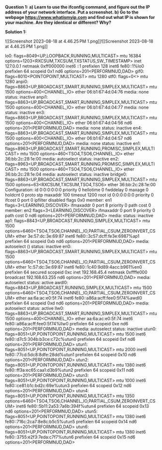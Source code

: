 
**Question 1:**
**a) Learn to use the ifconfig command, and figure out the IP address of your network
interface. Put a screenshot.
b) Go to the webpage https://www.whatismyip.com and find out what IP is shown for your
machine. Are they identical or different? Why?**


**Solution 1:**

![[Screenshot 2023-08-18 at 4.46.25 PM 1.png]]![[Screenshot 2023-08-18 at 4.46.25 PM 1.png]]

lo0: flags=8049<UP,LOOPBACK,RUNNING,MULTICAST> mtu 16384
	options=1203<RXCSUM,TXCSUM,TXSTATUS,SW_TIMESTAMP>
	inet 127.0.0.1 netmask 0xff000000
	inet6 ::1 prefixlen 128
	inet6 fe80::1%lo0 prefixlen 64 scopeid 0x1
	nd6 options=201<PERFORMNUD,DAD>
gif0: flags=8010<POINTOPOINT,MULTICAST> mtu 1280
stf0: flags=0<> mtu 1280
anpi0: flags=8863<UP,BROADCAST,SMART,RUNNING,SIMPLEX,MULTICAST> mtu 1500
	options=400<CHANNEL_IO>
	ether 06:b1:67:4d:04:76
	media: none
	status: inactive
anpi1: flags=8863<UP,BROADCAST,SMART,RUNNING,SIMPLEX,MULTICAST> mtu 1500
	options=400<CHANNEL_IO>
	ether 06:b1:67:4d:04:77
	media: none
	status: inactive
en3: flags=8863<UP,BROADCAST,SMART,RUNNING,SIMPLEX,MULTICAST> mtu 1500
	options=400<CHANNEL_IO>
	ether 06:b1:67:4d:04:56
	nd6 options=201<PERFORMNUD,DAD>
	media: none
	status: inactive
en4: flags=8863<UP,BROADCAST,SMART,RUNNING,SIMPLEX,MULTICAST> mtu 1500
	options=400<CHANNEL_IO>
	ether 06:b1:67:4d:04:57
	nd6 options=201<PERFORMNUD,DAD>
	media: none
	status: inactive
en1: flags=8963<UP,BROADCAST,SMART,RUNNING,PROMISC,SIMPLEX,MULTICAST> mtu 1500
	options=460<TSO4,TSO6,CHANNEL_IO>
	ether 36:bb:2c:28:1e:00
	media: autoselect <full-duplex>
	status: inactive
en2: flags=8963<UP,BROADCAST,SMART,RUNNING,PROMISC,SIMPLEX,MULTICAST> mtu 1500
	options=460<TSO4,TSO6,CHANNEL_IO>
	ether 36:bb:2c:28:1e:04
	media: autoselect <full-duplex>
	status: inactive
bridge0: flags=8863<UP,BROADCAST,SMART,RUNNING,SIMPLEX,MULTICAST> mtu 1500
	options=63<RXCSUM,TXCSUM,TSO4,TSO6>
	ether 36:bb:2c:28:1e:00
	Configuration:
		id 0:0:0:0:0:0 priority 0 hellotime 0 fwddelay 0
		maxage 0 holdcnt 0 proto stp maxaddr 100 timeout 1200
		root id 0:0:0:0:0:0 priority 0 ifcost 0 port 0
		ipfilter disabled flags 0x0
	member: en1 flags=3<LEARNING,DISCOVER>
	        ifmaxaddr 0 port 8 priority 0 path cost 0
	member: en2 flags=3<LEARNING,DISCOVER>
	        ifmaxaddr 0 port 9 priority 0 path cost 0
	nd6 options=201<PERFORMNUD,DAD>
	media: <unknown type>
	status: inactive
ap1: flags=8843<UP,BROADCAST,RUNNING,SIMPLEX,MULTICAST> mtu 1500
	options=6460<TSO4,TSO6,CHANNEL_IO,PARTIAL_CSUM,ZEROINVERT_CSUM>
	ether 3e:57:dc:3e:69:87
	inet6 fe80::3c57:dcff:fe3e:6987%ap1 prefixlen 64 scopeid 0xb
	nd6 options=201<PERFORMNUD,DAD>
	media: autoselect (<unknown type>)
	status: inactive
en0: flags=8863<UP,BROADCAST,SMART,RUNNING,SIMPLEX,MULTICAST> mtu 1500
	options=6460<TSO4,TSO6,CHANNEL_IO,PARTIAL_CSUM,ZEROINVERT_CSUM>
	ether 1c:57:dc:3e:69:87
	inet6 fe80::1c40:9d89:4acc:b961%en0 prefixlen 64 secured scopeid 0xc
	inet 192.168.45.4 netmask 0xffffe000 broadcast 192.168.63.255
	nd6 options=201<PERFORMNUD,DAD>
	media: autoselect
	status: active
awdl0: flags=8843<UP,BROADCAST,RUNNING,SIMPLEX,MULTICAST> mtu 1500
	options=6460<TSO4,TSO6,CHANNEL_IO,PARTIAL_CSUM,ZEROINVERT_CSUM>
	ether aa:6a:ac:e0:5f:74
	inet6 fe80::a86a:acff:fee0:5f74%awdl0 prefixlen 64 scopeid 0xd
	nd6 options=201<PERFORMNUD,DAD>
	media: autoselect
	status: active
llw0: flags=8863<UP,BROADCAST,SMART,RUNNING,SIMPLEX,MULTICAST> mtu 1500
	options=400<CHANNEL_IO>
	ether aa:6a:ac:e0:5f:74
	inet6 fe80::a86a:acff:fee0:5f74%llw0 prefixlen 64 scopeid 0xe
	nd6 options=201<PERFORMNUD,DAD>
	media: autoselect
	status: inactive
utun0: flags=8051<UP,POINTOPOINT,RUNNING,MULTICAST> mtu 1500
	inet6 fe80::d7c5:304b:b3ce:c72c%utun0 prefixlen 64 scopeid 0xf
	nd6 options=201<PERFORMNUD,DAD>
utun1: flags=8051<UP,POINTOPOINT,RUNNING,MULTICAST> mtu 2000
	inet6 fe80::77cd:5dc8:8dfe:28dd%utun1 prefixlen 64 scopeid 0x10
	nd6 options=201<PERFORMNUD,DAD>
utun2: flags=8051<UP,POINTOPOINT,RUNNING,MULTICAST> mtu 1380
	inet6 fe80::ff3a:ec65:caa1:d3b9%utun2 prefixlen 64 scopeid 0x11
	nd6 options=201<PERFORMNUD,DAD>
utun3: flags=8051<UP,POINTOPOINT,RUNNING,MULTICAST> mtu 1000
	inet6 fe80::ce81:b1c:bd2c:69e%utun3 prefixlen 64 scopeid 0x12
	nd6 options=201<PERFORMNUD,DAD>
utun4: flags=8051<UP,POINTOPOINT,RUNNING,MULTICAST> mtu 1350
	options=6460<TSO4,TSO6,CHANNEL_IO,PARTIAL_CSUM,ZEROINVERT_CSUM>
	inet6 fe80::5b11:2a53:7a6b:394f%utun4 prefixlen 64 scopeid 0x13
	nd6 options=201<PERFORMNUD,DAD>
utun5: flags=8051<UP,POINTOPOINT,RUNNING,MULTICAST> mtu 1380
	inet6 fe80::716c:2ca7:8e8c:b5c5%utun5 prefixlen 64 scopeid 0x14
	nd6 options=201<PERFORMNUD,DAD>
utun6: flags=8051<UP,POINTOPOINT,RUNNING,MULTICAST> mtu 1380
	inet6 fe80::3755:e2f3:7eda:c7f7%utun6 prefixlen 64 scopeid 0x15
	nd6 options=201<PERFORMNUD,DAD>